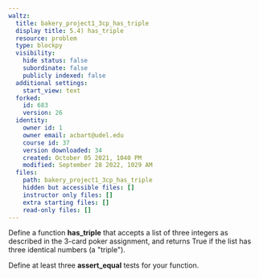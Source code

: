 ```yaml
---
waltz:
  title: bakery_project1_3cp_has_triple
  display title: 5.4) has_triple
  resource: problem
  type: blockpy
  visibility:
    hide status: false
    subordinate: false
    publicly indexed: false
  additional settings:
    start_view: text
  forked:
    id: 683
    version: 26
  identity:
    owner id: 1
    owner email: acbart@udel.edu
    course id: 37
    version downloaded: 34
    created: October 05 2021, 1040 PM
    modified: September 28 2022, 1029 AM
  files:
    path: bakery_project1_3cp_has_triple
    hidden but accessible files: []
    instructor only files: []
    extra starting files: []
    read-only files: []
---
```

Define a function **has_triple** that accepts a list of three integers as described in the 3-card poker assignment, and returns True if the list has three identical numbers (a "triple").

Define at least three **assert_equal** tests for your function.